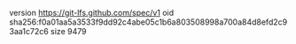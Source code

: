 version https://git-lfs.github.com/spec/v1
oid sha256:f0a01aa5a3533f9dd92c4abe05c1b6a803508998a700a84d8efd2c93aa1c72c6
size 9479
